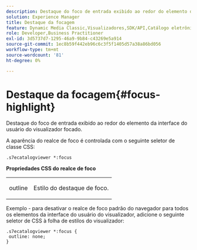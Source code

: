 ```yaml
---
description: Destaque do foco de entrada exibido ao redor do elemento da interface do usuário do visualizador focado.
solution: Experience Manager
title: Destaque da focagem
feature: Dynamic Media Classic,Visualizadores,SDK/API,Catálogo eletrônico
role: Developer,Business Practitioner
exl-id: 3d5737d7-1295-46a9-9b84-c43269e5a914
source-git-commit: 1ec8b59f442eb96c6c3f5f1405d57a38a86bd056
workflow-type: tm+mt
source-wordcount: '81'
ht-degree: 0%

---
```


# Destaque da focagem{#focus-highlight}

Destaque do foco de entrada exibido ao redor do elemento da interface do usuário do visualizador focado.

<!--<a id="section_E8B3D0BF9FF548F188F717D6EA65EC32"></a>-->

A aparência do realce de foco é controlada com o seguinte seletor de classe CSS:

```
.s7ecatalogviewer *:focus
```

**Propriedades CSS do realce de foco**

<table id="table_C48C56E696304C9BAFEE71BA9EA9A174"> 
 <tbody> 
  <tr> 
   <td colname="col1"> <p> <span class="codeph"> outline  </span> </p> </td> 
   <td colname="col2"> <p> Estilo do destaque de foco. </p> </td> 
  </tr> 
 </tbody> 
</table>

Exemplo - para desativar o realce de foco padrão do navegador para todos os elementos da interface do usuário do visualizador, adicione o seguinte seletor de CSS à folha de estilos do visualizador:

```
.s7ecatalogviewer *:focus { 
 outline: none; 
}
```
